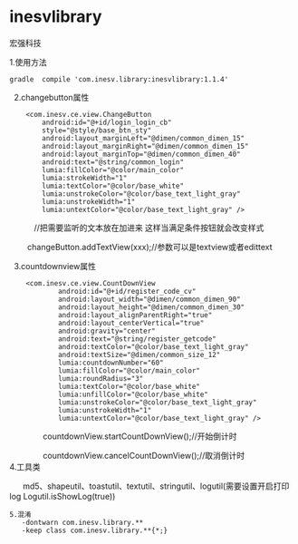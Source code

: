 # inesvlibrary
宏强科技

   1.使用方法
   
    gradle  compile 'com.inesv.library:inesvlibrary:1.1.4' 
    
    
    
   2.changebutton属性
    
        <com.inesv.ce.view.ChangeButton
            android:id="@+id/login_login_cb"
            style="@style/base_btn_sty"
            android:layout_marginLeft="@dimen/common_dimen_15"
            android:layout_marginRight="@dimen/common_dimen_15"
            android:layout_marginTop="@dimen/common_dimen_40"
            android:text="@string/common_login"
            lumia:fillColor="@color/main_color"
            lumia:strokeWidth="1"
            lumia:textColor="@color/base_white"
            lumia:unstrokeColor="@color/base_text_light_gray"
            lumia:unstrokeWidth="1"
            lumia:untextColor="@color/base_text_light_gray" />
            
            //把需要监听的文本放在加进来 这样当满足条件按钮就会改变样式
            
            changeButton.addTextView(xxx);//参数可以是textview或者edittext 
            
            
   3.countdownview属性     
   
        <com.inesv.ce.view.CountDownView
                android:id="@+id/register_code_cv"
                android:layout_width="@dimen/common_dimen_90"
                android:layout_height="@dimen/common_dimen_30"
                android:layout_alignParentRight="true"
                android:layout_centerVertical="true"
                android:gravity="center"
                android:text="@string/register_getcode"
                android:textColor="@color/base_text_light_gray"
                android:textSize="@dimen/common_size_12"
                lumia:countdownNumber="60"
                lumia:fillColor="@color/main_color"
                lumia:roundRadius="3"
                lumia:textColor="@color/base_white"
                lumia:unfillColor="@color/base_white"
                lumia:unstrokeColor="@color/base_text_light_gray"
                lumia:unstrokeWidth="1"
                lumia:untextColor="@color/base_text_light_gray" />
                
                countdownView.startCountDownView();//开始倒计时
                
                countdownView.cancelCountDownView();//取消倒计时
     
    
    4.工具类
     
       md5、shapeutil、toastutil、textutil、stringutil、logutil(需要设置开启打印log Logutil.isShowLog(true))
       
       
       
       
    5.混淆
       -dontwarn com.inesv.library.**
       -keep class com.inesv.library.**{*;}
